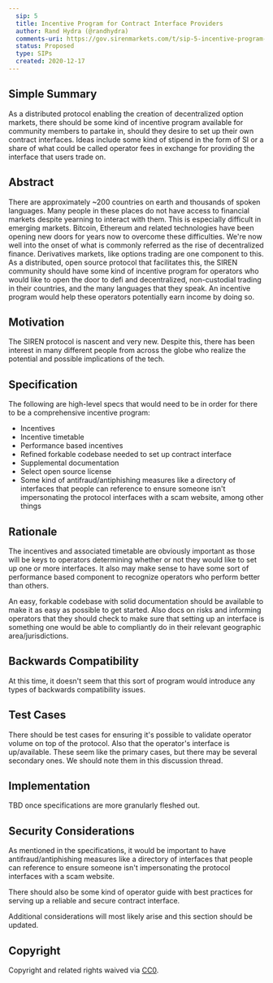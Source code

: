 ```yaml
---
  sip: 5
  title: Incentive Program for Contract Interface Providers
  author: Rand Hydra (@randhydra)
  comments-uri: https://gov.sirenmarkets.com/t/sip-5-incentive-program-for-contract-interface-providers/135
  status: Proposed
  type: SIPs
  created: 2020-12-17
---
```


## Simple Summary

As a distributed protocol enabling the creation of decentralized option markets, there should be some kind of incentive program available for community members to partake in, should they desire to set up their own contract interfaces. Ideas include some kind of stipend in the form of SI or a share of what could be called operator fees in exchange for providing the interface that users trade on.

## Abstract

There are approximately ~200 countries on earth and thousands of spoken languages. Many people in these places do not have access to financial markets despite yearning to interact with them. This is especially difficult in emerging markets. Bitcoin, Ethereum and related technologies have been opening new doors for years now to overcome these difficulties. We're now well into the onset of what is commonly referred as the rise of decentralized finance. Derivatives markets, like options trading are one component to this. As a distributed, open source protocol that facilitates this, the SIREN community should have some kind of incentive program for operators who would like to open the door to defi and decentralized, non-custodial trading in their countries, and the many languages that they speak. An incentive program would help these operators potentially earn income by doing so.

## Motivation

The SIREN protocol is nascent and very new. Despite this, there has been interest in many different people from across the globe who realize the potential and possible implications of the tech.

## Specification

The following are high-level specs that would need to be in order for there to be a comprehensive incentive program:

* Incentives
* Incentive timetable
* Performance based incentives
* Refined forkable codebase needed to set up contract interface
* Supplemental documentation
* Select open source license
* Some kind of antifraud/antiphishing measures like a directory of interfaces that people can reference to ensure someone isn't impersonating the protocol interfaces with a scam website, among other things

## Rationale

The incentives and associated timetable are obviously important as those will be keys to operators determining whether or not they would like to set up one or more interfaces. It also may make sense to have some sort of performance based component to recognize operators who perform better than others.

An easy, forkable codebase with solid documentation should be available to make it as easy as possible to get started. Also docs on risks and informing operators that they should check to make sure that setting up an interface is something one would be able to compliantly do in their relevant geographic area/jurisdictions.

## Backwards Compatibility

At this time, it doesn't seem that this sort of program would introduce any types of backwards compatibility issues.

## Test Cases

There should be test cases for ensuring it's possible to validate operator volume on top of the protocol. Also that the operator's interface is up/available. These seem like the primary cases, but there may be several secondary ones. We should note them in this discussion thread.

## Implementation

TBD once specifications are more granularly fleshed out.

## Security Considerations

As mentioned in the specifications, it would be important to have antifraud/antiphishing measures like a directory of interfaces that people can reference to ensure someone isn't impersonating the protocol interfaces with a scam website.

There should also be some kind of operator guide with best practices for serving up a reliable and secure contract interface.

Additional considerations will most likely arise and this section should be updated.

## Copyright
Copyright and related rights waived via [CC0](https://creativecommons.org/publicdomain/zero/1.0/).
